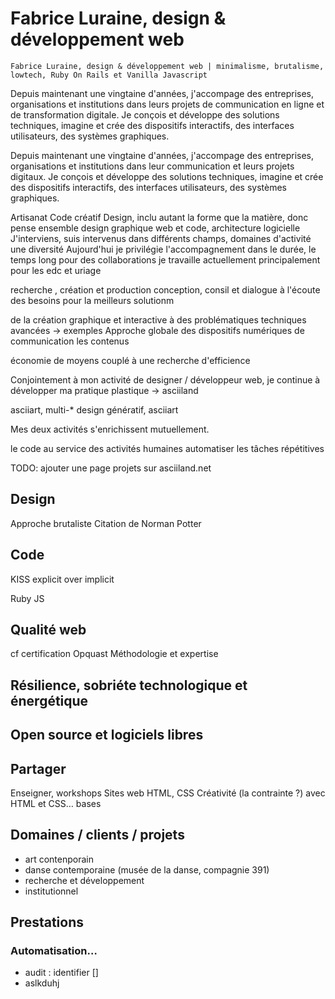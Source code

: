 # Fabrice Luraine, design & développement web

    Fabrice Luraine, design & développement web | minimalisme, brutalisme, lowtech, Ruby On Rails et Vanilla Javascript


Depuis maintenant une vingtaine d'années, j'accompage des entreprises, organisations et institutions dans leurs projets de communication en ligne et de transformation digitale. Je conçois et développe des solutions techniques, imagine et crée des dispositifs interactifs, des interfaces utilisateurs, des systèmes graphiques. 

Depuis maintenant une vingtaine d'années, j'accompage des entreprises, organisations et institutions dans leur communication et leurs projets digitaux. Je conçois et développe des solutions techniques, imagine et crée des dispositifs interactifs, des interfaces utilisateurs, des systèmes graphiques. 








Artisanat
Code créatif
Design, inclu autant la forme que la matière, donc pense ensemble design graphique web et code, architecture logicielle
J'interviens, suis intervenus dans différents champs, domaines d'activité
une diversité
Aujourd'hui je privilégie l'accompagnement dans le durée, le temps long 
pour des collaborations
je travaille actuellement principalement pour les edc et uriage

recherche , création et production
conception, consil et dialogue
à l'écoute des besoins pour la meilleurs solutionm

de la création graphique et interactive à des problématiques techniques avancées
  → exemples
Approche globale des dispositifs numériques de communication
les contenus

économie de moyens couplé à une recherche d'efficience

Conjointement à mon activité de designer / développeur web, je continue à développer ma pratique plastique → asciiland

asciiart, multi-\*
design génératif, asciiart

Mes deux activités s'enrichissent mutuellement.



le code au service des activités humaines
automatiser les tâches répétitives





TODO: ajouter une page projets sur asciiland.net



## Design

Approche brutaliste
Citation de Norman Potter

## Code

KISS
explicit over implicit

Ruby
JS


## Qualité web

cf certification Opquast
Méthodologie et expertise

## Résilience, sobriéte technologique et énergétique


## Open source et logiciels libres


## Partager

Enseigner, workshops
Sites web HTML, CSS
Créativité (la contrainte ?) avec HTML et CSS… bases

## Domaines / clients / projets

- art contenporain
- danse contemporaine (musée de la danse, compagnie 391)
- recherche et développement
- institutionnel


## Prestations

### Automatisation…

- audit : identifier []
- aslkduhj


